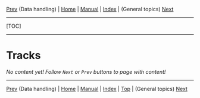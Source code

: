 [Prev](AdvDataHandling) (Data handling) | [Home](Home) | [Manual](DocMain) | [Index](AxAdvIndex) | (General topics) [Next](AdvTrkGeneral)
- - -
[TOC]
- - -

# Tracks

_No content yet! Follow `Next` or `Prev` buttons to page with content!_

- - -
[Prev](AdvDataHandling) (Data handling) | [Home](Home) | [Manual](DocMain) | [Index](AxAdvIndex) | [Top](#) | (General topics) [Next](AdvTrkGeneral)
